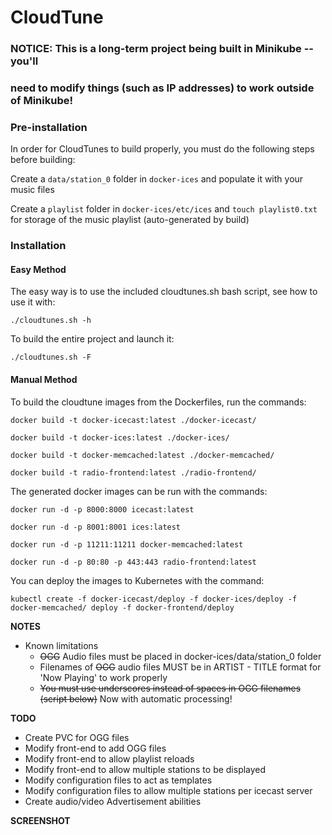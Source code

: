 # CloudTune

### NOTICE: This is a long-term project being built in Minikube -- you'll
### need to modify things (such as IP addresses) to work outside of Minikube!

### Pre-installation

In order for CloudTunes to build properly, you must do the following steps before building:

Create a ```data/station_0``` folder in ```docker-ices``` and populate it with your music files

Create a ```playlist``` folder in ```docker-ices/etc/ices``` and ```touch playlist0.txt``` for storage of the music playlist (auto-generated by build)

### Installation

#### Easy Method 

The easy way is to use the included cloudtunes.sh bash script, see how to use it with:

```./cloudtunes.sh -h```

To build the entire project and launch it:

```./cloudtunes.sh -F```

#### Manual Method

To build the cloudtune images from the Dockerfiles, run the commands:

```docker build -t docker-icecast:latest ./docker-icecast/```

```docker build -t docker-ices:latest ./docker-ices/```

```docker build -t docker-memcached:latest ./docker-memcached/```

```docker build -t radio-frontend:latest ./radio-frontend/```

The generated docker images can be run with the commands:

```docker run -d -p 8000:8000 icecast:latest```

```docker run -d -p 8001:8001 ices:latest```

```docker run -d -p 11211:11211 docker-memcached:latest```

```docker run -d -p 80:80 -p 443:443 radio-frontend:latest```

You can deploy the images to Kubernetes with the command:

```kubectl create -f docker-icecast/deploy -f docker-ices/deploy -f docker-memcached/ deploy -f docker-frontend/deploy```

**NOTES**

- Known limitations
  - ~~OGG~~ Audio files must be placed in docker-ices/data/station_0 folder
  - Filenames of ~~OGG~~ audio files MUST be in ARTIST - TITLE format for 'Now Playing' to work properly
  - ~~You must use underscores instead of spaces in OGG filenames (script below)~~ Now with automatic processing!

**TODO**

- Create PVC for OGG files
- Modify front-end to add OGG files
- Modify front-end to allow playlist reloads
- Modify front-end to allow multiple stations to be displayed
- Modify configuration files to act as templates
- Modify configuration files to allow multiple stations per icecast server
- Create audio/video Advertisement abilities

**SCREENSHOT**

~~~![Alt text](https://cloudtunes.us/cloudtunes-ss.png)~~~
